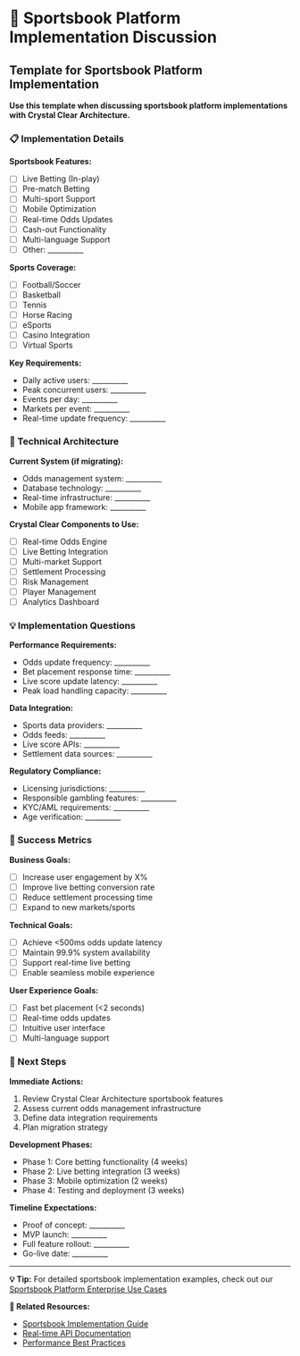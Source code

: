 # 🎰 Sportsbook Platform Implementation Discussion

## Template for Sportsbook Platform Implementation

**Use this template when discussing sportsbook platform implementations with Crystal Clear Architecture.**

### 📋 Implementation Details

**Sportsbook Features:**
- [ ] Live Betting (In-play)
- [ ] Pre-match Betting
- [ ] Multi-sport Support
- [ ] Mobile Optimization
- [ ] Real-time Odds Updates
- [ ] Cash-out Functionality
- [ ] Multi-language Support
- [ ] Other: __________

**Sports Coverage:**
- [ ] Football/Soccer
- [ ] Basketball
- [ ] Tennis
- [ ] Horse Racing
- [ ] eSports
- [ ] Casino Integration
- [ ] Virtual Sports

**Key Requirements:**
- Daily active users: __________
- Peak concurrent users: __________
- Events per day: __________
- Markets per event: __________
- Real-time update frequency: __________

### 🔧 Technical Architecture

**Current System (if migrating):**
- Odds management system: __________
- Database technology: __________
- Real-time infrastructure: __________
- Mobile app framework: __________

**Crystal Clear Components to Use:**
- [ ] Real-time Odds Engine
- [ ] Live Betting Integration
- [ ] Multi-market Support
- [ ] Settlement Processing
- [ ] Risk Management
- [ ] Player Management
- [ ] Analytics Dashboard

### 💡 Implementation Questions

**Performance Requirements:**
- Odds update frequency: __________
- Bet placement response time: __________
- Live score update latency: __________
- Peak load handling capacity: __________

**Data Integration:**
- Sports data providers: __________
- Odds feeds: __________
- Live score APIs: __________
- Settlement data sources: __________

**Regulatory Compliance:**
- Licensing jurisdictions: __________
- Responsible gambling features: __________
- KYC/AML requirements: __________
- Age verification: __________

### 🎯 Success Metrics

**Business Goals:**
- [ ] Increase user engagement by X%
- [ ] Improve live betting conversion rate
- [ ] Reduce settlement processing time
- [ ] Expand to new markets/sports

**Technical Goals:**
- [ ] Achieve <500ms odds update latency
- [ ] Maintain 99.9% system availability
- [ ] Support real-time live betting
- [ ] Enable seamless mobile experience

**User Experience Goals:**
- [ ] Fast bet placement (<2 seconds)
- [ ] Real-time odds updates
- [ ] Intuitive user interface
- [ ] Multi-language support

### 🚀 Next Steps

**Immediate Actions:**
1. Review Crystal Clear Architecture sportsbook features
2. Assess current odds management infrastructure
3. Define data integration requirements
4. Plan migration strategy

**Development Phases:**
- Phase 1: Core betting functionality (4 weeks)
- Phase 2: Live betting integration (3 weeks)
- Phase 3: Mobile optimization (2 weeks)
- Phase 4: Testing and deployment (3 weeks)

**Timeline Expectations:**
- Proof of concept: __________
- MVP launch: __________
- Full feature rollout: __________
- Go-live date: __________

---

**💡 Tip:** For detailed sportsbook implementation examples, check out our [Sportsbook Platform Enterprise Use Cases](./ENTERPRISE_USE_CASES.md#sportsbook-platforms)

**🔗 Related Resources:**
- [Sportsbook Implementation Guide](./ENTERPRISE_USE_CASES.md)
- [Real-time API Documentation](./docs/HEALTH-CHECK-API.md)
- [Performance Best Practices](./docs/HEALTH-CHECK-API.md#performance-health-endpoints)
